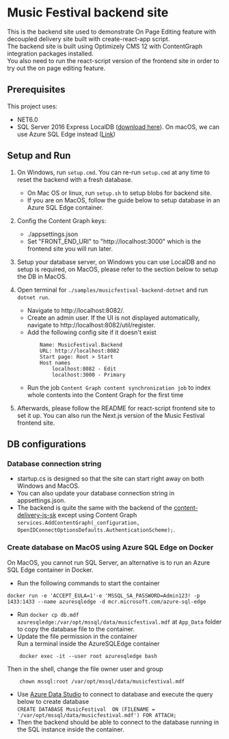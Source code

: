 # Music Festival backend site
This is the backend site used to demonstrate On Page Editing feature with decoupled delivery site built with create-react-app script.  
The backend site is built using Optimizely CMS 12 with ContentGraph integration packages installed.  
You also need to run the react-script version of the frontend site in order to try out the on page editing feature.  

## Prerequisites
This project uses:
* NET6.0
* SQL Server 2016 Express LocalDB ([download here](https://www.microsoft.com/en-us/sql-server/sql-server-downloads)). On macOS, we can use Azure SQL Edge instead ([Link](https://learn.microsoft.com/en-us/azure/azure-sql-edge/disconnected-deployment))

## Setup and Run

1. On Windows, run `setup.cmd`. You can re-run `setup.cmd` at any time to reset the backend with a fresh database.
    * On Mac OS or linux, run `setup.sh` to setup blobs for backend site.
    * If you are on MacOS, follow the guide below to setup database in an Azure SQL Edge container.  
2. Config the Content Graph keys:   
    * ./appsettings.json  
    * Set "FRONT_END_URI" to "http://localhost:3000" which is the frontend site you will run later.  

3. Setup your database server, on Windows you can use LocalDB and no setup is required, on MacOS, please refer to the section below to setup the DB in MacOS.   

4. Open terminal for `./samples/musicfestival-backend-dotnet` and run `dotnet run`.
    * Navigate to http://localhost:8082/.
    * Create an admin user. If the UI is not displayed automatically, navigate to http://localhost:8082/util/register.
    * Add the following config site if it doesn't exist
        ```
            Name: MusicFestival.Backend
            URL: http://localhost:8082
            Start page: Root > Start
            Host names
                localhost:8082 - Edit
                localhost:3000 - Primary
        ```
    * Run the job `Content Graph content synchronization job` to index whole contents into the Content Graph for the first time  
    
5. Afterwards, please follow the README for react-script frontend site to set it up. You can also run the Next.js version of the Music Festival frontend site.  

## DB configurations

### Database connection string
* startup.cs is designed so that the site can start right away on both Windows and MacOS.
* You can also update your database connection string in appsettings.json.
* The backend is quite the same with the backend of the [content-delivery-js-sk](https://github.com/episerver/content-delivery-js-sdk/tree/master/samples/music-festival-vue-decoupled) except using Content Graph `services.AddContentGraph(_configuration, OpenIDConnectOptionsDefaults.AuthenticationScheme);`.

### Create database on MacOS using Azure SQL Edge on Docker
On MacOS, you cannot run SQL Server, an alternative is to run an Azure SQL Edge container in Docker.  

* Run the following commands to start the container
```
docker run -e 'ACCEPT_EULA=1'-e 'MSSQL_SA_PASSWORD=Admin123! -p 1433:1433 --name azuresqledge -d mcr.microsoft.com/azure-sql-edge  
```
* Run `docker cp db.mdf azuresqledge:/var/opt/mssql/data/musicfestival.mdf` at `App_Data` folder to copy the database file to the container.  
* Update the file permission in the container  
Run a terminal inside the AzureSQLEdge container
```
    docker exec -it --user root azuresqledge bash
```

Then in the shell, change the file owner user and group
```
    chown mssql:root /var/opt/mssql/data/musicfestival.mdf
```
* Use [Azure Data Studio](https://learn.microsoft.com/en-us/sql/azure-data-studio/download-azure-data-studio?view=sql-server-ver16#download-azure-data-studio) to connect to database and execute the query below to create database  
`CREATE DATABASE MusicFestival  ON (FILENAME = '/var/opt/mssql/data/musicfestival.mdf') FOR ATTACH;`
* Then the backend should be able to connect to the database running in the SQL instance inside the container.  
